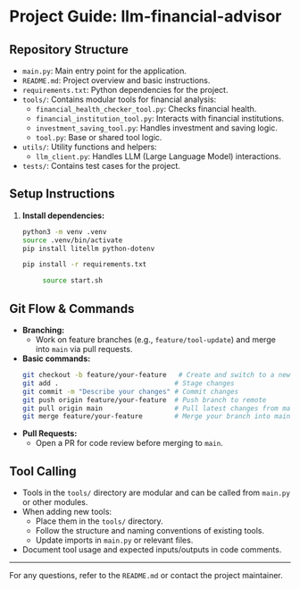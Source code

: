 # Project Guide: llm-financial-advisor

## Repository Structure

- `main.py`: Main entry point for the application.
- `README.md`: Project overview and basic instructions.
- `requirements.txt`: Python dependencies for the project.
- `tools/`: Contains modular tools for financial analysis:
  - `financial_health_checker_tool.py`: Checks financial health.
  - `financial_institution_tool.py`: Interacts with financial institutions.
  - `investment_saving_tool.py`: Handles investment and saving logic.
  - `tool.py`: Base or shared tool logic.
- `utils/`: Utility functions and helpers:
  - `llm_client.py`: Handles LLM (Large Language Model) interactions.
- `tests/`: Contains test cases for the project.

## Setup Instructions

1. **Install dependencies:**
   ```bash
   python3 -m venv .venv
   source .venv/bin/activate
   pip install litellm python-dotenv

   pip install -r requirements.txt

        source start.sh
   ```
## Git Flow & Commands

- **Branching:**
  - Work on feature branches (e.g., `feature/tool-update`) and merge into `main` via pull requests.
- **Basic commands:**
  ```bash
  git checkout -b feature/your-feature   # Create and switch to a new branch
  git add .                             # Stage changes
  git commit -m "Describe your changes" # Commit changes
  git push origin feature/your-feature  # Push branch to remote
  git pull origin main                  # Pull latest changes from main
  git merge feature/your-feature        # Merge your branch into main
  ```
- **Pull Requests:**
  - Open a PR for code review before merging to `main`.

## Tool Calling

- Tools in the `tools/` directory are modular and can be called from `main.py` or other modules.
- When adding new tools:
  - Place them in the `tools/` directory.
  - Follow the structure and naming conventions of existing tools.
  - Update imports in `main.py` or relevant files.
- Document tool usage and expected inputs/outputs in code comments.

---
For any questions, refer to the `README.md` or contact the project maintainer.
